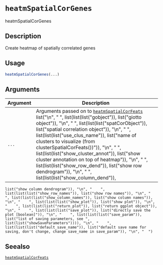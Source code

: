 # `heatmSpatialCorGenes`

heatmSpatialCorGenes


## Description

Create heatmap of spatially correlated genes


## Usage

```r
heatmSpatialCorGenes(...)
```


## Arguments

Argument      |Description
------------- |----------------
`...`     |      Arguments passed on to [`heatmSpatialCorFeats`](#heatmspatialcorfeats)   list("\n", "    ", list(list(list("gobject")), list("giotto object")), "\n", "    ", list(list(list("spatCorObject")), list("spatial correlation object")), "\n", "    ", list(list(list("use_clus_name")), list("name of clusters to visualize (from clusterSpatialCorFeats())")), "\n", "    ", list(list(list("show_cluster_annot")), list("show cluster annotation on top of heatmap")), "\n", "    ", list(list(list("show_row_dend")), list("show row dendrogram")), "\n", "    ", list(list(list("show_column_dend")), 
    list("show column dendrogram")), "\n", "    ", list(list(list("show_row_names")), list("show row names")), "\n", "    ", list(list(list("show_column_names")), list("show column names")), "\n", "    ", list(list(list("show_plot")), list("show plot")), "\n", "    ", list(list(list("return_plot")), list("return ggplot object")), "\n", "    ", list(list(list("save_plot")), list("directly save the plot [boolean]")), "\n", "    ", list(list(list("save_param")), list("list of saving parameters, see ", 
    list(list("showSaveParameters")))), "\n", "    ", list(list(list("default_save_name")), list("default save name for saving, don't change, change save_name in save_param")), "\n", "  ")


## Seealso

[`heatmSpatialCorFeats`](#heatmspatialcorfeats)


